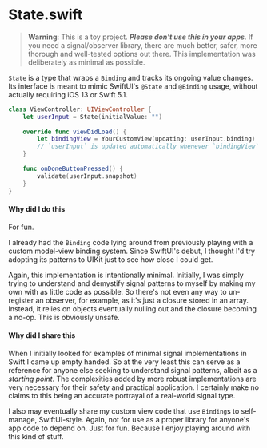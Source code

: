 # State.swift

>__Warning__: This is a toy project. ___Please don't use this in your apps___. If you need a signal/observer library, there are much better, safer, more thorough and well-tested options out there. This implementation was deliberately as minimal as possible.

`State` is a type that wraps a `Binding` and tracks its ongoing value changes. Its interface is meant to mimic SwiftUI's `@State` and `@Binding` usage, without actually requiring iOS 13 or Swift 5.1.

```swift
class ViewController: UIViewController {
    let userInput = State(initialValue: "")
    
    override func viewDidLoad() {
        let bindingView = YourCustomView(updating: userInput.binding)
        // `userInput` is updated automatically whenever `bindingView` posts to the binding
    }
    
    func onDoneButtonPressed() {
        validate(userInput.snapshot)
    }
}
```

#### Why did I do this

For fun.

I already had the `Binding` code lying around from previously playing with a custom model-view binding system. Since SwiftUI's debut, I thought I'd try adopting its patterns to UIKit just to see how close I could get.

Again, this implementation is intentionally minimal. Initially, I was simply trying to understand and demystify signal patterns to myself by making my own with as little code as possible. So there's not even any way to un-register an observer, for example, as it's just a closure stored in an array. Instead, it relies on objects eventually nulling out and the closure becoming a no-op. This is obviously unsafe.

#### Why did I share this

When I initially looked for examples of minimal signal implementations in Swift I came up empty handed. So at the very least this can serve as a reference for anyone else seeking to understand signal patterns, albeit as a _starting point_. The complexities added by more robust implementations are very necessary for their safety and practical application. I certainly make no claims to this being an accurate portrayal of a real-world signal type.

I also may eventually share my custom view code that use `Binding`s to self-manage, SwiftUI-style. Again, not for use as a proper library for anyone's app code to depend on. Just for fun. Because I enjoy playing around with this kind of stuff.
